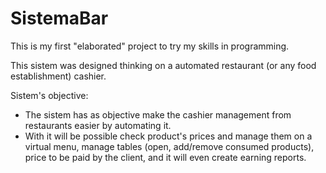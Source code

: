 # SistemaBar
 This is my first "elaborated" project to try my skills in programming.
 
 This sistem was designed thinking on a automated restaurant (or any food establishment) cashier.
 
 Sistem's objective:
 - The sistem has as objective make the cashier management from restaurants easier by automating it.
 - With it will be possible check product's prices and manage them on a virtual menu, manage tables (open, add/remove consumed products), price to be paid by the client, and it will even create earning reports.
